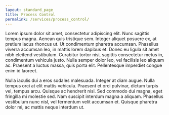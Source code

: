 ```yaml
---
layout: standard_page
title: Process Control
permalink: /services/process_control/
---
```


Lorem ipsum dolor sit amet, consectetur adipiscing elit. Nunc sagittis tempus magna. Aenean quis tristique sem. Integer aliquet posuere ex, at pretium lacus rhoncus ut. Ut condimentum pharetra accumsan. Phasellus viverra accumsan leo, in mattis lorem dapibus et. Donec eu ligula sit amet nibh eleifend vestibulum. Curabitur tortor nisi, sagittis consectetur metus in, condimentum vehicula justo. Nulla semper dolor leo, vel facilisis leo aliquam ac. Praesent a luctus massa, quis porta elit. Pellentesque imperdiet congue enim id laoreet.

Nulla iaculis dui a eros sodales malesuada. Integer at diam augue. Nulla tempus orci at elit mattis vehicula. Praesent et orci pulvinar, dictum turpis vel, tempus arcu. Quisque ac hendrerit nisl. Sed commodo dui magna, eget fringilla mi molestie sed. Nam suscipit interdum magna a aliquam. Phasellus vestibulum nunc nisl, vel fermentum velit accumsan et. Quisque pharetra dolor mi, ac mattis neque interdum ut.